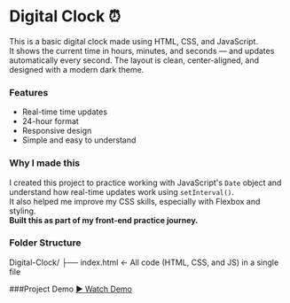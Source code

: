 # Digital Clock ⏰

This is a basic digital clock made using HTML, CSS, and JavaScript.  
It shows the current time in hours, minutes, and seconds — and updates automatically every second. The layout is clean, center-aligned, and designed with a modern dark theme.

### Features
- Real-time time updates
- 24-hour format
- Responsive design
- Simple and easy to understand

### Why I made this
I created this project to practice working with JavaScript's `Date` object and understand how real-time updates work using `setInterval()`.  
It also helped me improve my CSS skills, especially with Flexbox and styling.  
**Built this as part of my front-end practice journey.**

### Folder Structure
Digital-Clock/
├── index.html ← All code (HTML, CSS, and JS) in a single file

###Project Demo
[▶ Watch Demo](https://github.com/Prajnapunya09/Real-time-digital-clock/blob/main/output%20vedio(digital%20clock).mp4)
